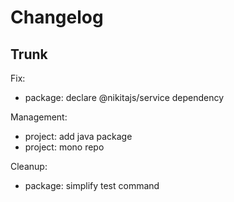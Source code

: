 
# Changelog

## Trunk

Fix:
* package: declare @nikitajs/service dependency

Management:
* project: add java package
* project: mono repo

Cleanup:
* package: simplify test command
